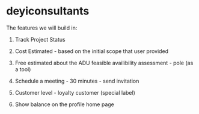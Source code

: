# deyiconsultants

The features we will build in:

1) Track Project Status

2) Cost Estimated - based on the initial scope that user provided

3) Free estimated about the ADU feasible availibility assessment - pole (as a tool)

4) Schedule a meeting - 30 minutes - send invitation

5) Customer level - loyalty customer (special label)

6) Show balance on the profile home page
